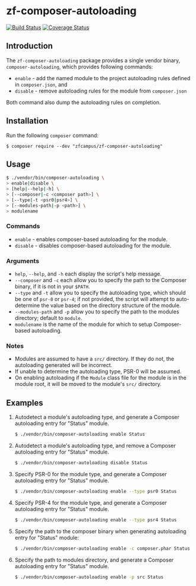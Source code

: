 zf-composer-autoloading
=======================

[![Build Status](https://travis-ci.org/zfcampus/zf-composer-autoloading.svg?branch=master)](https://travis-ci.org/zfcampus/zf-composer-autoloading)
[![Coverage Status](https://coveralls.io/repos/github/zfcampus/zf-composer-autoloading/badge.svg?branch=master)](https://coveralls.io/github/zfcampus/zf-composer-autoloading?branch=master)

Introduction
------------

The `zf-composer-autoloading` package provides a single vendor binary,
`composer-autoloading`, which provides following commands:

- `enable` - add the named module to the project autoloading rules
  defined in `composer.json`, and
- `disable` - remove autoloading rules for the module from
  `composer.json`

Both command also dump the autoloading rules on completion.

Installation
------------

Run the following `composer` command:

```console
$ composer require --dev "zfcampus/zf-composer-autoloading"
```

Usage
-----

```bash
$ ./vendor/bin/composer-autoloading \
> enable|disable \
> [help|--help|-h] \
> [--composer|-c <composer path>] \
> [--type|-t <psr0|psr4>] \
> [--modules-path|-p <path>] \
> modulename
```

### Commands

- `enable` - enables composer-based autoloading for the module.
- `disable` - disables composer-based autoloading for the module.

### Arguments

- `help`, `--help`, and `-h` each display the script's help message.
- `--composer` and `-c` each allow you to specify the path to the Composer
  binary, if it is not in your `$PATH`.
- `--type` and `-t` allow you to specify the autoloading type, which should be
  one of `psr-0` or `psr-4`; if not provided, the script will attempt to
  auto-determine the value based on the directory structure of the module.
- `--modules-path` and `-p` allow you to specify the path to the modules
  directory; default to `module`.
- `modulename` is the name of the module for which to setup Composer-based
  autoloading.

### Notes

- Modules are assumed to have a `src/` directory. If they do not, the
  autoloading generated will be incorrect.
- If unable to determine the autoloading type, PSR-0 will be assumed.
- On enabling autoloading if the `Module` class file for the module
  is in the module root, it will be moved to the module's `src/` directory.

Examples
--------

1. Autodetect a module's autoloading type, and generate a Composer autoloading
   entry for "Status" module.

   ```bash
   $ ./vendor/bin/composer-autoloading enable Status
   ```
   
1. Autodetect a module's autoloading type, and remove a Composer autoloading
   entry for "Status" module.
   
   ```bash
   $ ./vendor/bin/composer-autoloading disable Status
   ```

1. Specify PSR-0 for the module type, and generate a Composer autoloading
   entry for "Status" module.

   ```bash
   $ ./vendor/bin/composer-autoloading enable --type psr0 Status
   ```

1. Specify PSR-4 for the module type, and generate a Composer autoloading
   entry for "Status" module.

   ```bash
   $ ./vendor/bin/composer-autoloading enable --type psr4 Status
   ```

1. Specify the path to the composer binary when generating autoloading entry
   for "Status" module:

   ```bash
   $ ./vendor/bin/composer-autoloading enable -c composer.phar Status
   ```

1. Specify the path to modules directory, and generate a Composer autoloading
   entry for "Status" module.

   ```bash
   $ ./vendor/bin/composer-autoloading enable -p src Status
   ```
